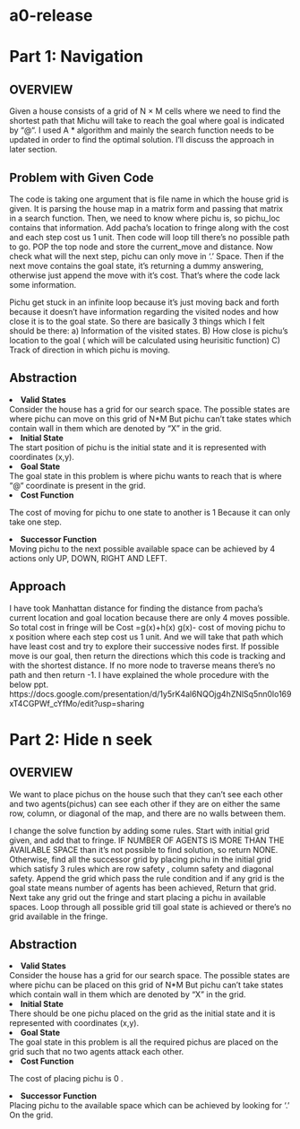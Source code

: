 # a0-release
<h1>Part 1: Navigation </h1>


<h2> OVERVIEW </h2>

Given a house consists of a grid of N × M cells where we need to find the shortest path that Michu will take to reach the goal where goal is indicated by “@“.
I used A * algorithm and mainly the search function needs to be updated  in order to find the optimal solution. I’ll discuss the approach in later section.

<h2> Problem with Given Code </h2>

The  code is taking one argument that is file name in which the house grid is given.
It is parsing the house map in a matrix form and passing that matrix in a search function.
Then, we need to know where pichu is, so pichu_loc contains that information. Add pacha’s location to fringe along with the cost and each step cost us 1 unit. Then code will loop till there’s no possible path to go.  POP the top node and store the current_move and distance. Now check what will the next step, pichu can only move in ‘.’ Space. Then if the next move contains the goal state, it’s returning a dummy answering, otherwise just append the move with it’s cost. That’s where the code lack some information. 

Pichu get stuck in an infinite loop because it’s just moving back and forth because it doesn’t have information regarding the visited nodes and how close it is to the goal state. So there are basically 3 things which I felt should be there: a) Information of the visited states. B) How close is pichu’s location to the goal ( which will be calculated using heurisitic function) C) Track of direction in which pichu is moving.

<h2> Abstraction </h2>

<li><b> Valid States </b ></li>
Consider the house has a grid for our search space. The possible states are where pichu can move on this grid of N*M But pichu can’t take states which contain wall in them which are denoted by “X” in the grid.

<li><b> Initial State </b></li>
The start position of pichu is the initial state and it is represented with coordinates (x,y).

<li><b> Goal State</b></li>
The goal state in this problem is where pichu wants to reach that is where “@“ coordinate is present in the grid.

<li><b> Cost Function</b></li>

The cost of moving for pichu to one state to another is 1 Because it can only take one step.

<li><b>Successor Function </b></li>
Moving pichu to the next possible available space can be achieved by 4 actions only UP, DOWN, RIGHT AND LEFT.


<h2>Approach</h2>
I have took Manhattan distance for finding the distance from pacha’s current location and goal location because there are only 4 moves possible.
So total cost in fringe will be
Cost =g(x)+h(x)
g(x)- cost of moving pichu to x position where each step cost us 1 unit.
And we will take that path which have least cost and try to explore their successive nodes first.  If possible move is our goal, then return the directions which this code is tracking and with the shortest distance. If no more node to traverse means there’s no path and then return -1.
I have explained the whole procedure with the below ppt.
https://docs.google.com/presentation/d/1y5rK4al6NQOjg4hZNlSq5nn0lo169xT4CGPWf_cYfMo/edit?usp=sharing




<h1>Part 2: Hide n seek</h1>


<h2> OVERVIEW </h2>
We want to place pichus on the house such that they can’t see each other and two agents(pichus) can see each other if they are on either the same row, column, or diagonal of the map, and there are no walls between them. 

I change the solve function by adding some rules.
Start with initial grid given, and add that to fringe. IF NUMBER OF AGENTS IS MORE THAN THE AVAILABLE SPACE than it’s not possible to find solution, so return NONE. Otherwise, find all the successor grid by placing pichu in the initial grid which satisfy 3 rules which are row safety , column safety and diagonal safety. Append the grid which pass the rule condition and if any grid is the goal state means number of agents has been achieved, Return that grid. Next take any grid out the fringe and start placing a pichu in available spaces. Loop through all possible grid till goal state is achieved or there’s no grid available in the fringe.






<h2> Abstraction </h2>

<li><b> Valid States </b ></li>
Consider the house has a grid for our search space. The possible states are where pichu can be placed on this grid of N*M But pichu can’t take states which contain wall in them which are denoted by “X” in the grid.

<li><b> Initial State </b></li>
There should be one pichu placed on the grid as the initial state and it is represented with coordinates (x,y).

<li><b> Goal State</b></li>
The goal state in this problem is all the required pichus are placed on the grid such that no two agents attack each other.

<li><b> Cost Function</b></li>

The cost of placing pichu is 0 .

<li><b>Successor Function </b></li>
Placing pichu to the available space which can be achieved by looking for ‘.’ On the grid.








